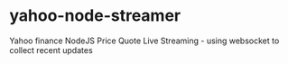 # yahoo-node-streamer
Yahoo finance NodeJS Price Quote Live Streaming - using websocket to collect recent updates
